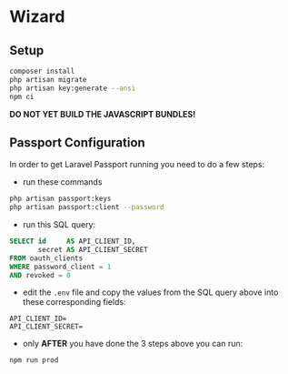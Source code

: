 # Wizard

## Setup

```bash
composer install
php artisan migrate
php artisan key:generate --ansi
npm ci
```

**DO NOT YET BUILD THE JAVASCRIPT BUNDLES!**

## Passport Configuration

In order to get Laravel Passport running you need to do a few steps:

- run these commands
```bash
php artisan passport:keys
php artisan passport:client --password
```

- run this SQL query:
```sql
SELECT id     AS API_CLIENT_ID,
       secret AS API_CLIENT_SECRET
FROM oauth_clients
WHERE password_client = 1
AND revoked = 0
```

- edit the `.env` file and copy the values from the SQL query above into these corresponding fields:
```dotenv
API_CLIENT_ID=
API_CLIENT_SECRET=
```

- only **AFTER** you have done the 3 steps above you can run:
```bash
npm run prod
```

